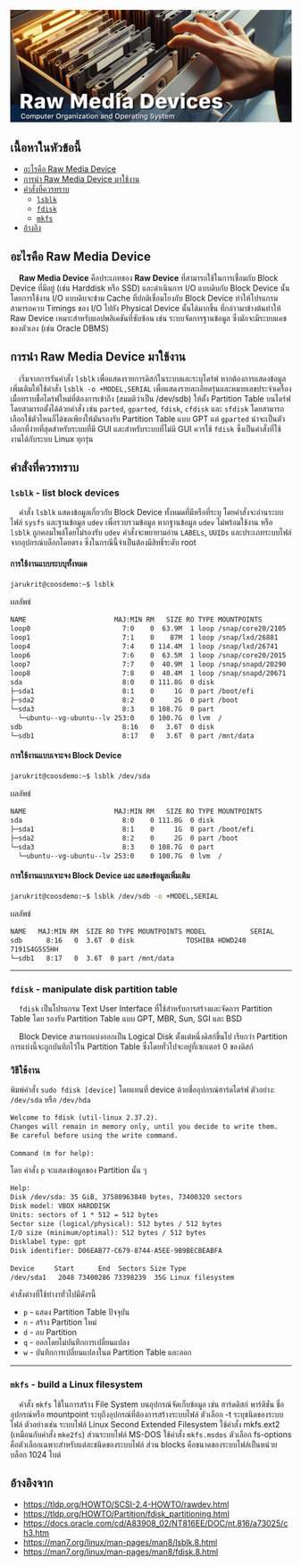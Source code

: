 ![RAWMedia](/Assets/Raw%20Media%20Device.jpg)
## เนื้อหาในหัวข้อนี้
* [อะไรคือ Raw Media Device](#อะไรคือ-raw-media-device)
* [การนำ Raw Media Device มาใช้งาน](#การนำ-raw-media-device-มาใช้งาน)
* [คำสั่งที่ควรทราบ](#คำสั่งที่ควรทราบ)
  * [`lsblk`](#lsblk)
  * [`fdisk`](#fdisk)
  * [`mkfs`](#mkfs)
* [อ้างอิง](#อ้างอิงจาก)
## อะไรคือ Raw Media Device

&nbsp;&nbsp;&nbsp;&nbsp;<b>Raw Media Device</b> คือประเภทของ <b>Raw Device</b> ที่สามารถใช้ในการเชื่อมกับ Block Device ที่มีอยู่ (เช่น Harddisk หรือ SSD) และดำเนินการ I/O แบบดิบกับ Block Device นั้นโดยการใช้งาน I/O แบบดิบจะข้าม Cache ที่ปกติเชื่อมโยงกับ Block Device ทำให้โปรแกรมสามารถควบ Timings ของ I/O ไปยัง Physical Device นั้นได้มากขึ้น ที่กล่าวมาข้างต้นทำให้ Raw Device เหมาะสำหรับแอปพลิเคชันที่ซับซ้อน เช่น ระบบจัดการฐานข้อมูล ซึ่งมักจะมีระบบแคชของตัวเอง (เช่น Oracle DBMS)

## การนำ Raw Media Device มาใช้งาน
&nbsp;&nbsp;&nbsp;&nbsp;เริ่มจากการรันคำสั่ง `lsblk` เพื่อแสดงรายการดิสก์ในระบบและระบุไดร์ฟ หากต้องการแสดงข้อมูลเพิ่มเติมให้ใช้คำสั่ง `lsblk -o +MODEL,SERIAL` เพื่อแสดงรายละเอียดรุ่นและหมายเลขประจำเครื่อง เมื่อทราบชื่อไดร์ฟใหม่ที่ต้องการเข้าถึง (สมมติว่าเป็น /dev/sdb) ให้ตั้ง Partition Table บนไดร์ฟ โดยสามารถตั้งได้ด้วยคำสั่ง เช่น `parted`, `gparted`, `fdisk`, `cfdisk` และ `sfdisk` โดยสามารถเลือกใช้ตัวไหนก็ได้ขอเพียงให้มันรองรับ Partition Table แบบ GPT แต่ `gparted` น่าจะเป็นตัวเลือกที่ง่ายที่สุดสำหรับระบบที่มี GUI และสำหรับระบบที่ไม่มี GUI ควรใช้ `fdisk` ซึ่งเป็นคำสั่งที่ใช้งานได้กับระบบ Linux ทุกรุ่น


<!-- First, run lsblk to list the system’s disks and identify the new drive. If that output
doesn’t give you enough information to conclusively identify the new drive, you
can list model and serial numbers with lsblk -o +MODEL,SERIAL.
Once you know which device file refers to the new disk (assume it’s /dev/sdb), install
a partition table on the disk. Several commands and utilities can do this, including
parted, gparted, fdisk, cfdisk, and sfdisk; it doesn’t matter which one you use, as
long as it understands GPT-style partition tables. gparted is probably the easiest
option on a system with a graphical user interface. Below, we show the fdisk recipe,
which works on all Linux systems. (Some systems still ship a version of parted
that doesn’t understand GPT.) -->

## คำสั่งที่ควรทราบ
### `lsblk`  - list block devices
&nbsp;&nbsp;&nbsp;&nbsp;คำสั่ง `lsblk` แสดงข้อมูลเกี่ยวกับ Block Device ทั้งหมดที่มีหรือที่ระบุ โดยคำสั่งจะอ่านระบบไฟล์ `sysfs` และฐานข้อมูล `udev` เพื่อรวบรวมข้อมูล หากฐานข้อมูล `udev` ไม่พร้อมใช้งาน หรือ `lsblk` ถูกคอมไพล์โดยไม่รองรับ `udev` คำสั่งจะพยายามอ่าน `LABELs`, `UUIDs` และประเภทระบบไฟล์จากอุปกรณ์บล็อกโดยตรง ซึ่งในกรณีนี้จำเป็นต้องมีสิทธิ์ระดับ root

#### การใช้งานแบบระบบุทั้งหมด
```sh
jarukrit@coosdemo:~$ lsblk
```
ผลลัพธ์
```
NAME                      MAJ:MIN RM   SIZE RO TYPE MOUNTPOINTS
loop0                       7:0    0  63.9M  1 loop /snap/core20/2105
loop1                       7:1    0    87M  1 loop /snap/lxd/26881
loop4                       7:4    0 114.4M  1 loop /snap/lxd/26741
loop6                       7:6    0  63.5M  1 loop /snap/core20/2015
loop7                       7:7    0  40.9M  1 loop /snap/snapd/20290
loop8                       7:8    0  40.4M  1 loop /snap/snapd/20671
sda                         8:0    0 111.8G  0 disk
├─sda1                      8:1    0     1G  0 part /boot/efi
├─sda2                      8:2    0     2G  0 part /boot
└─sda3                      8:3    0 108.7G  0 part
  └─ubuntu--vg-ubuntu--lv 253:0    0 100.7G  0 lvm  /
sdb                         8:16   0   3.6T  0 disk
└─sdb1                      8:17   0   3.6T  0 part /mnt/data
```

#### การใช้งานแบบเจาะจง Block Device
```sh
jarukrit@coosdemo:~$ lsblk /dev/sda
```
ผลลัพธ์
```
NAME                      MAJ:MIN RM   SIZE RO TYPE MOUNTPOINTS
sda                         8:0    0 111.8G  0 disk
├─sda1                      8:1    0     1G  0 part /boot/efi
├─sda2                      8:2    0     2G  0 part /boot
└─sda3                      8:3    0 108.7G  0 part
  └─ubuntu--vg-ubuntu--lv 253:0    0 100.7G  0 lvm  /
```

#### การใช้งานแบบเจาะจง Block Device และ แสดงข้อมูลเพิ่มเติม
```sh
jarukrit@coosdemo:~$ lsblk /dev/sdb -o +MODEL,SERIAL
```
ผลลัพธ์
```
NAME   MAJ:MIN RM  SIZE RO TYPE MOUNTPOINTS MODEL           SERIAL
sdb      8:16   0  3.6T  0 disk             TOSHIBA HDWD240 7191S4G5S5HH
└─sdb1   8:17   0  3.6T  0 part /mnt/data
```
<hr />

### `fdisk` - manipulate disk partition table
&nbsp;&nbsp;&nbsp;&nbsp;`fdisk` เป็นโปรแกรม Text User Interface ที่ใช้สำหรับการสร้างและจัดการ Partition Table โดย
รองรับ Partition Table แบบ GPT, MBR, Sun, SGI และ BSD

&nbsp;&nbsp;&nbsp;&nbsp;Block Device สามารถแบ่งออกเป็น Logical Disk ตั้งแต่หนึ่งดิสก์ขึ้นไป เรียกว่า Partition การแบ่งนี้จะถูกบันทึกไว้ใน Partition Table ซึ่งโดยทั่วไปจะอยู่ที่เซกเตอร์ 0 ของดิสก์
### วิธีใช้งาน
พิมพ์คำสั่ง `sudo fdisk [device]` โดยแทนที่ device ด้วยชื่ออุปกรณ์ฮาร์ดไดร์ฟ ตัวอย่าง: `/dev/sda` หรือ `/dev/hda`
```
Welcome to fdisk (util-linux 2.37.2).
Changes will remain in memory only, until you decide to write them.
Be careful before using the write command.

Command (m for help):
```
โดย คำสั่ง `p` จะแสดงข้อมูลของ Partition นั้น ๆ
```
Help:
Disk /dev/sda: 35 GiB, 37580963840 bytes, 73400320 sectors
Disk model: VBOX HARDDISK
Units: sectors of 1 * 512 = 512 bytes
Sector size (logical/physical): 512 bytes / 512 bytes
I/O size (minimum/optimal): 512 bytes / 512 bytes
Disklabel type: gpt
Disk identifier: D06EAB77-C679-8744-A5EE-9B9BECBEABFA

Device     Start      End  Sectors Size Type
/dev/sda1   2048 73400286 73398239  35G Linux filesystem
```
คำสั่งต่างที่ใช้ทำงาทั่วไปมีดังรนี้
* `p` - แสดง Partition Table ปัจจุบัน
* `n` - สร้าง Partition ใหม่
* `d` - ลบ Partition
* `q` - ออกโดยไม่บันทึกการเปลี่ยนแปลง
* `w` - บันทึกการเปลี่ยนแปลงในต Partition Table และออก

<hr />

### `mkfs` - build a Linux filesystem
&nbsp;&nbsp;&nbsp;&nbsp;คำสั่ง `mkfs` ใช้ในการสร้าง File System บนอุปกรณ์จัดเก็บข้อมูล เช่น ฮาร์ดดิสก์ พาร์ติชัน ชื่ออุปกรณ์หรือ mountpoint ระบุถึงอุปกรณ์ที่ต้องการสร้างระบบไฟล์ ตัวเลือก -t ระบุชนิดของระบบไฟล์ ตัวอย่างเช่น ระบบไฟล์ Linux Second Extended Filesystem ใช้คำสั่ง mkfs.ext2 (เหมือนกับคำสั่ง `mke2fs`) ส่วนระบบไฟล์ MS-DOS ใช้คำสั่ง `mkfs.msdos` ตัวเลือก fs-options คือตัวเลือกเฉพาะสำหรับแต่ละชนิดของระบบไฟล์ ส่วน blocks คือขนาดของระบบไฟล์เป็นหน่วยบล็อก 1024 ไบต์

## อ้างอิงจาก
* https://tldp.org/HOWTO/SCSI-2.4-HOWTO/rawdev.html
* https://tldp.org/HOWTO/Partition/fdisk_partitioning.html
* https://docs.oracle.com/cd/A83908_02/NT816EE/DOC/nt.816/a73025/ch3.htm
* https://man7.org/linux/man-pages/man8/lsblk.8.html
* https://man7.org/linux/man-pages/man8/fdisk.8.html